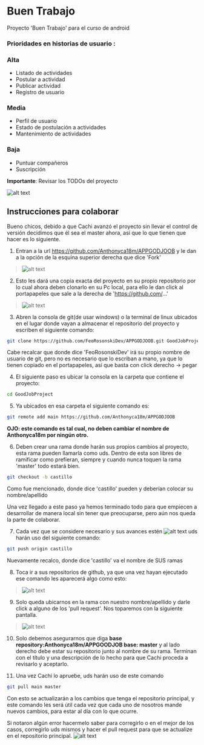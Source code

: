


# Buen Trabajo
Proyecto 'Buen Trabajo' para el curso de android

### Prioridades en historias de usuario :

### Alta
* Listado de actividades
* Postular a actividad
* Publicar actividad
* Registro de usuario

### Media
* Perfil de usuario
* Estado de postulación a actividades
* Mantenimiento de actividades

### Baja
* Puntuar compañeros
* Suscripción

**Importante**: Revisar los TODOs del proyecto

[todo]:https://i.gyazo.com/966baeca67203fdbc7f85319d342a241.png "TODOs en android studio"

![alt text][todo]

## Instrucciones para colaborar

Bueno chicos, debido a que Cachi avanzó el proyecto sin llevar el control de versión decidimos que él sea el master ahora, así que lo que tienen que hacer es lo siguiente.

1. Entran a la url https://github.com/Anthonyca18m/APPGODJOOB y le dan a la opción de la esquina superior derecha que dice 'Fork'

[fork]:https://i.gyazo.com/576cccd2d9c45ada41b72f7f1f9cef05.png "Fork"

>![alt text][fork]

2. Esto les dará una copia exacta del proyecto en su propio repositorio por lo cual ahora deben clonarlo en su Pc local, para ello le dan click al portapapeles que sale a la derecha de 'https://github.com/...'

[cloning]:https://i.gyazo.com/eb472523db3a22b4a793c67e0e7f1ab5.png "cloning"
>![alt text][cloning]

3. Abren la consola de git(de usar windows) o la terminal de linux ubicados en el lugar donde vayan a almacenar el repositorio del proyecto y escriben el siguiente comando:

```bash
git clone https://github.com/FeoRosonskiDev/APPGODJOOB.git GoodJobProject
```

Cabe recalcar que donde dice 'FeoRosonskiDev' irá su propio nombre de usuario de git, pero no es necesario que lo escriban a mano, ya que lo tienen copiado en el portapapeles, así que basta con click derecho -> pegar

4. El siguiente paso es ubicar la consola en la carpeta que contiene el proyecto:

```bash
cd GoodJobProject
```

5. Ya ubicados en esa carpeta el siguiente comando es:

```bash
git remote add main https://github.com/Anthonyca18m/APPGODJOOB
```

**OJO: este comando es tal cual, no deben cambiar el nombre de Anthonyca18m por ningún otro.**

6. Deben crear una rama donde harán sus propios cambios al proyecto, esta rama pueden llamarla como uds. Dentro de esta son libres de ramificar como prefieran, siempre y cuando nunca toquen la rama 'master' todo estará bien.

```bash
git checkout -b castillo
```

Como fue mencionado, donde dice 'castillo' pueden y deberían colocar su nombre/apellido

Una vez llegado a este paso ya hemos terminado todo para que empiecen a desarrollar de manera local sin tener que preocuparse, pero aún nos queda la parte de colaborar.

7. Cada vez que se considere necesario y sus avances estén ![alt text][oki] uds harán uso del siguiente comando:

[oki]:https://i.gyazo.com/c525c45dfacda814b97c8f9001e71676.png "oki"

```bash
git push origin castillo
```

Nuevamente recalco, donde dice 'castillo' va el nombre de SUS ramas

8. Toca ir a sus repositorios de github, ya que una vez hayan ejecutado ese comando les aparecerá algo como esto:

[pull_request]:https://i.gyazo.com/e24937b233aa49d1a6d1abc1a70305ee.png "pull request"

>![alt text][pull_request]

9. Solo queda ubicarnos en la rama con nuestro nombre/apellido y darle click a alguno de los 'pull request'. Nos toparemos con la siguiente pantalla.

[open_pull_request]:https://i.gyazo.com/4e4944774a20d33f6e3a6e4f412a94a9.png "opening"

>![alt text][open_pull_request]

10. Solo debemos asegurarnos que diga **base repository:Anthonyca18m/APPGOODJOB base: master** y al lado derecho debe estar su repositorio junto al nombre de su rama. Terminan con el título y una descripción de lo hecho para que Cachi proceda a revisarlo y aceptarlo.

11. Una vez Cachi lo apruebe, uds harán uso de este comando

```bash
git pull main master
```

Con esto se actualizarán a los cambios que tenga el repositorio principal, y este comando les será útil cada vez que cada uno de nosotros mande nuevos cambios, para estar al día con lo que ocurre.

Si notaron algún error hacermelo saber para corregirlo o en el mejor de los casos, corregirlo uds mismos y hacer el pull request para que se actualize en el repositorio principal. ![alt text][oki]
